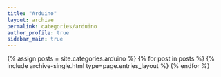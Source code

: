 ```yaml
---
title: "Arduino"
layout: archive
permalink: categories/arduino
author_profile: true
sidebar_main: true
---
```



{% assign posts = site.categories.arduino %}
{% for post in posts %} {% include archive-single.html type=page.entries_layout %} {% endfor %}
